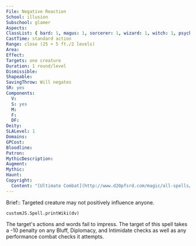 ```yaml
---
File: Negative Reaction
School: illusion
Subschool: glamer
Aspects: 
ClassList: { bard: 1, magus: 1, sorcerer: 1, wizard: 1, witch: 1, psychic: 1, medium: 1 }
CastTime: standard action
Range: close (25 + 5 ft./2 levels)
Area: 
Effect: 
Targets: one creature
Duration: 1 round/level
Dismissible: 
Shapeable: 
SavingThrow: Will negates
SR: yes
Components:
  V: 
  S: yes
  M: 
  F: 
  DF: 
Deity: 
SLALevel: 1
Domains: 
GPCost: 
Bloodline: 
Patron: 
MythicDescription: 
Augment: 
Mythic: 
Haunt: 
Copyright:
  Content: "[Ultimate Combat](http://www.d20pfsrd.com/magic/all-spells/n/negative-reaction)"
---
```

Brief:: Targeted creature may not positively influence anyone.

```dataviewjs
customJS.Spell.printWiki(dv)
```

The target's actions and words fail to impress. The target of this spell takes a -10 penalty on any Bluff, Diplomacy, and Intimidate checks as well as any performance combat checks it attempts.
